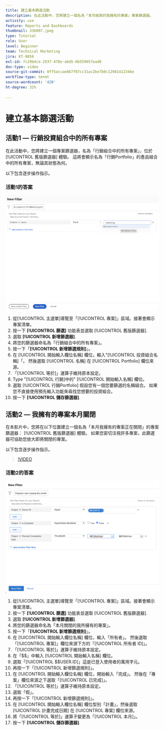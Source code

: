 ```yaml
---
title: 建立基本篩選活動
description: 在此活動中，您將建立一個名為「本月結束的我擁有的專案」專案篩選器。
activity: use
feature: Reports and Dashboards
thumbnail: 336807.jpeg
type: Tutorial
role: User
level: Beginner
team: Technical Marketing
jira: KT-8856
exl-id: fc29b4ce-2937-478e-abd5-0b559657ead0
doc-type: video
source-git-commit: 0ff5accae867f07cc31ac2be7b0c12981412346e
workflow-type: tm+mt
source-wordcount: '420'
ht-degree: 32%

---
```


# 建立基本篩選活動

## 活動1 — 行銷投資組合中的所有專案

在此活動中，您將建立一個專案篩選器，名為「行銷組合中的所有專案」，位於 [!UICONTROL 舊版篩選器] 體驗。 這將會顯示名為「行銷Portfolio」的產品組合中的所有專案，無論其狀態為何。

以下包含逐步操作指示。

### 活動1的答案

![影像顯示建立新篩選器的畫面](assets/basic-filter-activity-1.png)

1. 從[!UICONTROL 主選單]導覽至「[!UICONTROL 專案]」區域。接著會顯示專案清單。
1. 按一下 **[!UICONTROL 篩選]** 功能表並選取 [!UICONTROL 舊版篩選器].
1. 選取 **[!UICONTROL 新增篩選器]**.
1. 將您的篩選器命名為「行銷組合中的所有專案」。
1. 按一下「**[!UICONTROL 新增篩選規則]**」。
1. 在 [!UICONTROL 開始輸入欄位名稱] 欄位，輸入&quot;[!UICONTROL 投資組合名稱]「。 然後選取 [!UICONTROL 名稱] 在 [!UICONTROL Portfolio] 欄位來源。
1. 「[!UICONTROL 等於]」運算子維持原本設定。
1. Type &quot;[!UICONTROL 行銷]中的&quot; [!UICONTROL 開始輸入名稱] 欄位。
1. 選取 [!UICONTROL 行銷Portfolio] 假設您有一個您要篩選的名稱組合。 如果您不直接使用預先輸入功能來尋找您想要的投資組合。
1. 按一下 **[!UICONTROL 儲存篩選器]**.

## 活動2 — 我擁有的專案本月關閉

在本影片中，您將在以下位置建立一個名為「本月我擁有的專案正在關閉」的專案篩選器： [!UICONTROL 舊版篩選器] 體驗。 如果您密切注視許多專案，此篩選器可協助您放大即將關閉的專案。

以下包含逐步操作指示。

>[!VIDEO](https://video.tv.adobe.com/v/336807/?quality=12&learn=on)

### 活動2的答案

![影像顯示建立新篩選器的畫面](assets/basic-filter-activity-updated-6-15-21.png)

1. 從[!UICONTROL 主選單]導覽至「[!UICONTROL 專案]」區域。接著會顯示專案清單。
1. 按一下 **[!UICONTROL 篩選]** 功能表並選取 [!UICONTROL 舊版篩選器].
1. 選取 **[!UICONTROL 新增篩選器]**.
1. 將您的篩選器命名為「本月關閉的我所擁有的專案」。
1. 按一下「**[!UICONTROL 新增篩選規則]**」。
1. 在 [!UICONTROL 開始輸入欄位名稱] 欄位，輸入「所有者」。 然後選取「[!UICONTROL 專案]」欄位來源下方的「[!UICONTROL 所有者 ID]」。
1. 「[!UICONTROL 等於]」運算子維持原本設定。
1. 在「$$」中輸入 [!UICONTROL 開始輸入名稱] 欄位。
1. 選取「[!UICONTROL $$USER.ID]」這是已登入使用者的萬用字元。
1. 再按一下「[!UICONTROL 新增篩選規則]」。
1. 在 [!UICONTROL 開始輸入欄位名稱] 欄位，開始輸入「完成」。 然後在「專案」欄位來源之下選取「[!UICONTROL 已完成]」。
1. 「[!UICONTROL 等於]」運算子維持原本設定。
1. 選取「假」。
1. 再按一下「[!UICONTROL 新增篩選規則]」。
1. 在 [!UICONTROL 開始輸入欄位名稱] 欄位型別「計畫」，然後選取 [!UICONTROL 計畫完成日期] 在 [!UICONTROL 專案] 欄位來源。
1. 將「[!UICONTROL 等於]」運算子變更為「[!UICONTROL 本月]」。
1. 按一下 **[!UICONTROL 儲存篩選器]**.

